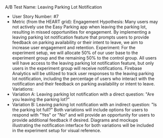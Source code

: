 A/B Test Name: Leaving Parking Lot Notification
* User Story Number: #7
* Metric (from the HEART grid): Engagement
Hypothesis: Many users may not actively use the Easy Parking app when leaving the parking lot, resulting in missed opportunities for engagement. By implementing a leaving parking lot notification feature that prompts users to provide feedback on parking availability or their intent to leave, we aim to increase user engagement and retention.
Experiment:
For the experiment setup, we will allocate 50% of our user base to the experiment group and the remaining 50% to the control group. All users will have access to the leaving parking lot notification feature, but only users in the experiment group will receive notifications. Firebase Analytics will be utilized to track user responses to the leaving parking lot notification, including the percentage of users who interact with the notification and their feedback on parking availability or intent to leave.
Variations:
* Variation A: Leaving parking lot notification with a direct question: "Are you leaving the parking lot?"
* Variation B: Leaving parking lot notification with an indirect question: "Is the parking lot full?"
Both variations will include options for users to respond with "Yes" or "No" and will provide an opportunity for users to provide additional feedback if desired. Diagrams and mockups illustrating the notification interface for both variations will be included in the experiment setup for visual reference.

